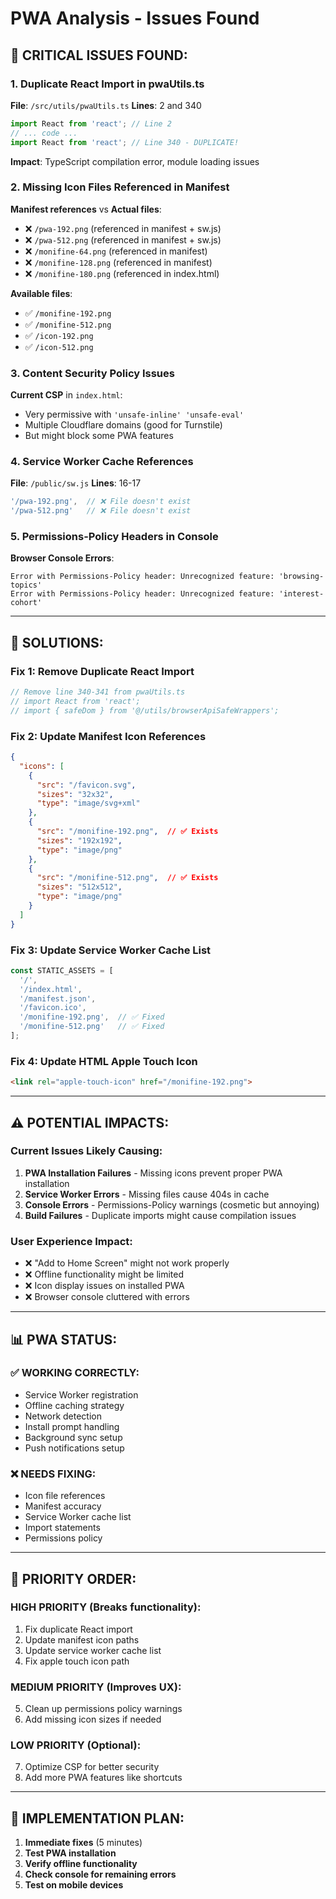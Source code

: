 # PWA Analysis - Issues Found

## 🚨 CRITICAL ISSUES FOUND:

### 1. **Duplicate React Import in pwaUtils.ts**
**File**: `/src/utils/pwaUtils.ts`
**Lines**: 2 and 340
```typescript
import React from 'react'; // Line 2
// ... code ...
import React from 'react'; // Line 340 - DUPLICATE!
```
**Impact**: TypeScript compilation error, module loading issues

### 2. **Missing Icon Files Referenced in Manifest**
**Manifest references** vs **Actual files**:
- ❌ `/pwa-192.png` (referenced in manifest + sw.js)
- ❌ `/pwa-512.png` (referenced in manifest + sw.js) 
- ❌ `/monifine-64.png` (referenced in manifest)
- ❌ `/monifine-128.png` (referenced in manifest)
- ❌ `/monifine-180.png` (referenced in index.html)

**Available files**:
- ✅ `/monifine-192.png`
- ✅ `/monifine-512.png`
- ✅ `/icon-192.png`
- ✅ `/icon-512.png`

### 3. **Content Security Policy Issues**
**Current CSP** in `index.html`:
- Very permissive with `'unsafe-inline' 'unsafe-eval'`
- Multiple Cloudflare domains (good for Turnstile)
- But might block some PWA features

### 4. **Service Worker Cache References**
**File**: `/public/sw.js`
**Lines**: 16-17
```javascript
'/pwa-192.png',  // ❌ File doesn't exist
'/pwa-512.png'   // ❌ File doesn't exist
```

### 5. **Permissions-Policy Headers in Console**
**Browser Console Errors**:
```
Error with Permissions-Policy header: Unrecognized feature: 'browsing-topics'
Error with Permissions-Policy header: Unrecognized feature: 'interest-cohort'
```

---

## 🔧 SOLUTIONS:

### Fix 1: Remove Duplicate React Import
```typescript
// Remove line 340-341 from pwaUtils.ts
// import React from 'react';
// import { safeDom } from '@/utils/browserApiSafeWrappers';
```

### Fix 2: Update Manifest Icon References
```json
{
  "icons": [
    {
      "src": "/favicon.svg",
      "sizes": "32x32",
      "type": "image/svg+xml"
    },
    {
      "src": "/monifine-192.png",  // ✅ Exists
      "sizes": "192x192",
      "type": "image/png"
    },
    {
      "src": "/monifine-512.png",  // ✅ Exists
      "sizes": "512x512",
      "type": "image/png"
    }
  ]
}
```

### Fix 3: Update Service Worker Cache List
```javascript
const STATIC_ASSETS = [
  '/',
  '/index.html',
  '/manifest.json',
  '/favicon.ico',
  '/monifine-192.png',  // ✅ Fixed
  '/monifine-512.png'   // ✅ Fixed
];
```

### Fix 4: Update HTML Apple Touch Icon
```html
<link rel="apple-touch-icon" href="/monifine-192.png">
```

---

## ⚠️ POTENTIAL IMPACTS:

### Current Issues Likely Causing:
1. **PWA Installation Failures** - Missing icons prevent proper PWA installation
2. **Service Worker Errors** - Missing files cause 404s in cache
3. **Console Errors** - Permissions-Policy warnings (cosmetic but annoying)
4. **Build Failures** - Duplicate imports might cause compilation issues

### User Experience Impact:
- ❌ "Add to Home Screen" might not work properly
- ❌ Offline functionality might be limited
- ❌ Icon display issues on installed PWA
- ❌ Browser console cluttered with errors

---

## 📊 PWA STATUS:

### ✅ WORKING CORRECTLY:
- Service Worker registration
- Offline caching strategy
- Network detection
- Install prompt handling
- Background sync setup
- Push notifications setup

### ❌ NEEDS FIXING:
- Icon file references
- Manifest accuracy
- Service Worker cache list
- Import statements
- Permissions policy

---

## 🎯 PRIORITY ORDER:

### HIGH PRIORITY (Breaks functionality):
1. Fix duplicate React import
2. Update manifest icon paths
3. Update service worker cache list
4. Fix apple touch icon path

### MEDIUM PRIORITY (Improves UX):
5. Clean up permissions policy warnings
6. Add missing icon sizes if needed

### LOW PRIORITY (Optional):
7. Optimize CSP for better security
8. Add more PWA features like shortcuts

---

## 🚀 IMPLEMENTATION PLAN:

1. **Immediate fixes** (5 minutes)
2. **Test PWA installation** 
3. **Verify offline functionality**
4. **Check console for remaining errors**
5. **Test on mobile devices**
